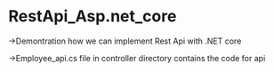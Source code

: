 # RestApi_Asp.net_core
->Demontration how we can implement Rest Api with .NET core 












->Employee_api.cs file in controller directory contains the code for api
